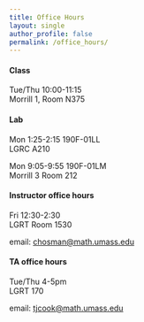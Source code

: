 ```yaml
---
title: Office Hours
layout: single
author_profile: false
permalink: /office_hours/
---
```


#### Class

Tue/Thu 10:00-11:15  
Morrill 1, Room N375 

#### Lab

Mon 1:25-2:15 190F-01LL  
LGRC A210
   
Mon 9:05-9:55 190F-01LM  
Morrill 3 Room 212  


#### Instructor office hours

Fri 12:30-2:30  
LGRT Room 1530

email: chosman@math.umass.edu

#### TA office hours

Tue/Thu 4-5pm  
LGRT 170

email: tjcook@math.umass.edu
